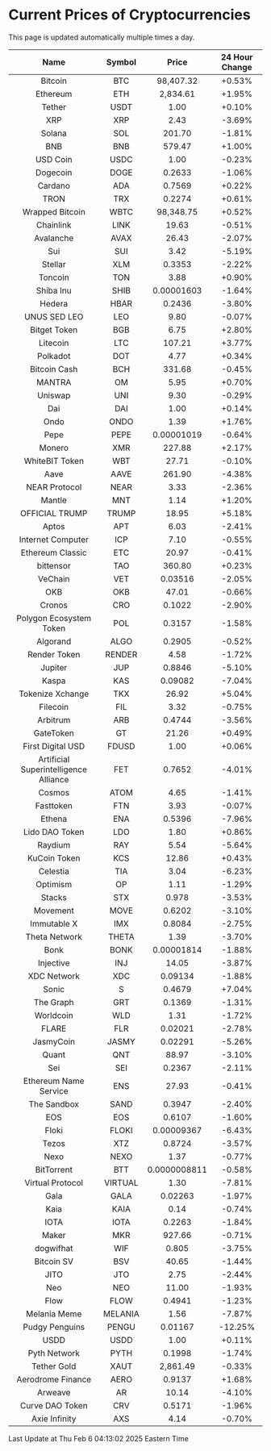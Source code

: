 # Current Prices of Cryptocurrencies
This page is updated automatically multiple times a day.

| Name | Symbol | Price | 24 Hour Change |
| :---: |:---:| :---: | :---: |
| Bitcoin | BTC | 98,407.32 | +0.53% |
| Ethereum | ETH | 2,834.61 | +1.95% |
| Tether | USDT | 1.00 | +0.10% |
| XRP | XRP | 2.43 | -3.69% |
| Solana | SOL | 201.70 | -1.81% |
| BNB | BNB | 579.47 | +1.00% |
| USD Coin | USDC | 1.00 | -0.23% |
| Dogecoin | DOGE | 0.2633 | -1.06% |
| Cardano | ADA | 0.7569 | +0.22% |
| TRON | TRX | 0.2274 | +0.61% |
| Wrapped Bitcoin | WBTC | 98,348.75 | +0.52% |
| Chainlink | LINK | 19.63 | -0.51% |
| Avalanche | AVAX | 26.43 | -2.07% |
| Sui | SUI | 3.42 | -5.19% |
| Stellar | XLM | 0.3353 | -2.22% |
| Toncoin | TON | 3.88 | +0.90% |
| Shiba Inu | SHIB | 0.00001603 | -1.64% |
| Hedera | HBAR | 0.2436 | -3.80% |
| UNUS SED LEO | LEO | 9.80 | -0.07% |
| Bitget Token | BGB | 6.75 | +2.80% |
| Litecoin | LTC | 107.21 | +3.77% |
| Polkadot | DOT | 4.77 | +0.34% |
| Bitcoin Cash | BCH | 331.68 | -0.45% |
| MANTRA | OM | 5.95 | +0.70% |
| Uniswap | UNI | 9.30 | -0.29% |
| Dai | DAI | 1.00 | +0.14% |
| Ondo | ONDO | 1.39 | +1.76% |
| Pepe | PEPE | 0.00001019 | -0.64% |
| Monero | XMR | 227.88 | +2.17% |
| WhiteBIT Token | WBT | 27.71 | -0.10% |
| Aave | AAVE | 261.90 | -4.38% |
| NEAR Protocol | NEAR | 3.33 | -2.36% |
| Mantle | MNT | 1.14 | +1.20% |
| OFFICIAL TRUMP | TRUMP | 18.95 | +5.18% |
| Aptos | APT | 6.03 | -2.41% |
| Internet Computer | ICP | 7.10 | -0.55% |
| Ethereum Classic | ETC | 20.97 | -0.41% |
| bittensor | TAO | 360.80 | +0.23% |
| VeChain | VET | 0.03516 | -2.05% |
| OKB | OKB | 47.01 | -0.66% |
| Cronos | CRO | 0.1022 | -2.90% |
| Polygon Ecosystem Token | POL | 0.3157 | -1.58% |
| Algorand | ALGO | 0.2905 | -0.52% |
| Render Token | RENDER | 4.58 | -1.72% |
| Jupiter | JUP | 0.8846 | -5.10% |
| Kaspa | KAS | 0.09082 | -7.04% |
| Tokenize Xchange | TKX | 26.92 | +5.04% |
| Filecoin | FIL | 3.32 | -0.75% |
| Arbitrum | ARB | 0.4744 | -3.56% |
| GateToken | GT | 21.26 | +0.49% |
| First Digital USD | FDUSD | 1.00 | +0.06% |
| Artificial Superintelligence Alliance | FET | 0.7652 | -4.01% |
| Cosmos | ATOM | 4.65 | -1.41% |
| Fasttoken | FTN | 3.93 | -0.07% |
| Ethena | ENA | 0.5396 | -7.96% |
| Lido DAO Token | LDO | 1.80 | +0.86% |
| Raydium | RAY | 5.54 | -5.64% |
| KuCoin Token | KCS | 12.86 | +0.43% |
| Celestia | TIA | 3.04 | -6.23% |
| Optimism | OP | 1.11 | -1.29% |
| Stacks | STX | 0.978 | -3.53% |
| Movement | MOVE | 0.6202 | -3.10% |
| Immutable X | IMX | 0.8084 | -2.75% |
| Theta Network | THETA | 1.39 | -3.70% |
| Bonk | BONK | 0.00001814 | -1.88% |
| Injective | INJ | 14.05 | -3.87% |
| XDC Network | XDC | 0.09134 | -1.88% |
| Sonic | S | 0.4679 | +7.04% |
| The Graph | GRT | 0.1369 | -1.31% |
| Worldcoin | WLD | 1.31 | -1.72% |
| FLARE | FLR | 0.02021 | -2.78% |
| JasmyCoin | JASMY | 0.02291 | -5.26% |
| Quant | QNT | 88.97 | -3.10% |
| Sei | SEI | 0.2367 | -2.11% |
| Ethereum Name Service | ENS | 27.93 | -0.41% |
| The Sandbox | SAND | 0.3947 | -2.40% |
| EOS | EOS | 0.6107 | -1.60% |
| Floki | FLOKI | 0.00009367 | -6.43% |
| Tezos | XTZ | 0.8724 | -3.57% |
| Nexo | NEXO | 1.37 | -0.77% |
| BitTorrent | BTT | 0.0000008811 | -0.58% |
| Virtual Protocol | VIRTUAL | 1.30 | -7.81% |
| Gala | GALA | 0.02263 | -1.97% |
| Kaia | KAIA | 0.14 | -0.74% |
| IOTA | IOTA | 0.2263 | -1.84% |
| Maker | MKR | 927.66 | -0.71% |
| dogwifhat | WIF | 0.805 | -3.75% |
| Bitcoin SV | BSV | 40.65 | -1.44% |
| JITO | JTO | 2.75 | -2.44% |
| Neo | NEO | 11.00 | -1.93% |
| Flow | FLOW | 0.4941 | -1.23% |
| Melania Meme | MELANIA | 1.56 | -7.87% |
| Pudgy Penguins | PENGU | 0.01167 | -12.25% |
| USDD | USDD | 1.00 | +0.11% |
| Pyth Network | PYTH | 0.1998 | -1.74% |
| Tether Gold | XAUT | 2,861.49 | -0.33% |
| Aerodrome Finance | AERO | 0.9137 | +1.68% |
| Arweave | AR | 10.14 | -4.10% |
| Curve DAO Token | CRV | 0.5171 | -1.96% |
| Axie Infinity | AXS | 4.14 | -0.70% |

Last Update at Thu Feb  6 04:13:02 2025 Eastern Time